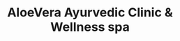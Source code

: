 ---
title: "AloeVera Ayurvedic Clinic & Wellness spa"
url: /kozhikode/aloevera-ayurvedic-clinic-and-wellness-spa/
shop: massage
---